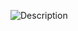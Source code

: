 ![Description](https://github.com/BhavyaMehta2/UNET/assets/77964425/b7a4bb56-5b0e-4a3f-87d8-3f6faef03251)
